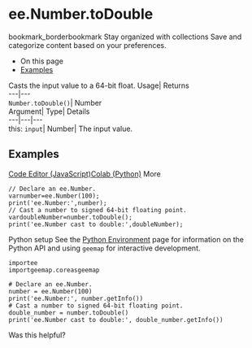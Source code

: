  
#  ee.Number.toDouble 
bookmark_borderbookmark Stay organized with collections  Save and categorize content based on your preferences.
  * On this page
  * [Examples](https://developers.google.com/earth-engine/apidocs/ee-number-todouble#examples)


Casts the input value to a 64-bit float. 
Usage| Returns  
---|---  
`Number.toDouble()`| Number  
Argument| Type| Details  
---|---|---  
this: `input`| Number| The input value.  
## Examples
[Code Editor (JavaScript)](https://developers.google.com/earth-engine/apidocs/ee-number-todouble#code-editor-javascript-sample)[Colab (Python)](https://developers.google.com/earth-engine/apidocs/ee-number-todouble#colab-python-sample) More
```
// Declare an ee.Number.
varnumber=ee.Number(100);
print('ee.Number:',number);
// Cast a number to signed 64-bit floating point.
vardoubleNumber=number.toDouble();
print('ee.Number cast to double:',doubleNumber);
```
Python setup
See the [ Python Environment](https://developers.google.com/earth-engine/guides/python_install) page for information on the Python API and using `geemap` for interactive development.
```
importee
importgeemap.coreasgeemap
```
```
# Declare an ee.Number.
number = ee.Number(100)
print('ee.Number:', number.getInfo())
# Cast a number to signed 64-bit floating point.
double_number = number.toDouble()
print('ee.Number cast to double:', double_number.getInfo())
```

Was this helpful?
